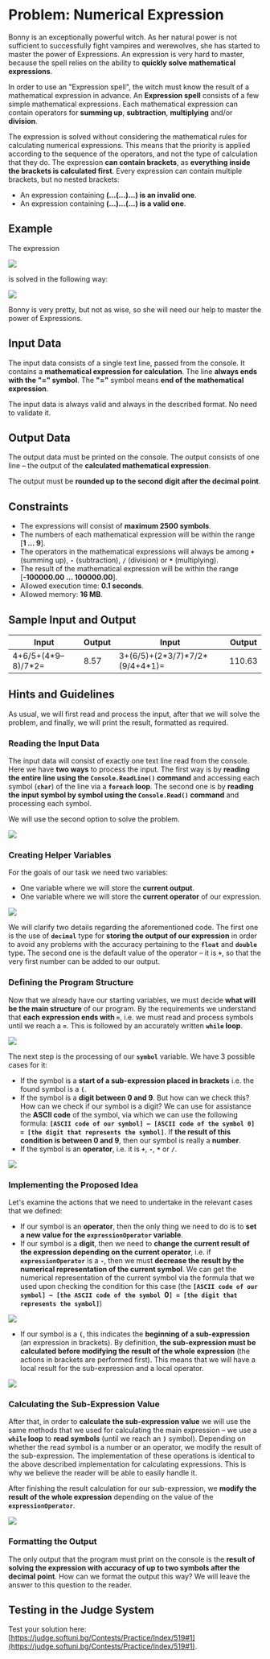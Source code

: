 # Problem: Numerical Expression

Bonny is an exceptionally powerful witch. As her natural power is not sufficient to successfully fight vampires and werewolves, she has started to master the power of Expressions. An expression is very hard to master, because the spell relies on the ability to **quickly solve mathematical expressions**.

In order to use an "Expression spell", the witch must know the result of a mathematical expression in advance. An **Expression spell** consists of a few simple mathematical expressions. Each mathematical expression can contain operators for **summing up**, **subtraction**, **multiplying** and/or **division**.

The expression is solved without considering the mathematical rules for calculating numerical expressions. This means that the priority is applied according to the sequence of the operators, and not the type of calculation that they do. The expression **can contain brackets**, as **everything inside the brackets is calculated first**. Every expression can contain multiple brackets, but no nested brackets:
- An expression containing **(…(…)…) is an invalid one**.
- An expression containing **(…)…(…) is a valid one**.

## Example

The expression

![](/assets/chapter-9-2-images/02.X-expression-01.png)

is solved in the following way:

![](/assets/chapter-9-2-images/02.X-expression-02.png)

Bonny is very pretty, but not as wise, so she will need our help to master the power of Expressions.


## Input Data

The input data consists of a single text line, passed from the console. It contains a **mathematical expression for calculation**. The line **always ends with the "=" symbol**. The **"="** symbol means **end of the mathematical expression**.

The input data is always valid and always in the described format. No need to validate it.

## Output Data

The output data must be printed on the console. The output consists of one line – the output of the **calculated mathematical expression**.

The output must be **rounded up to the second digit after the decimal point**.

## Constraints

- The expressions will consist of **maximum 2500 symbols**.
- The numbers of each mathematical expression will be within the range [**1 … 9**].
- The operators in the mathematical expressions will always be among **`+`** (summing up), **`-`** (subtraction), **`/`** (division) or **`*`** (multiplying).
- The result of the mathematical expression will be within the range [**-100000.00 … 100000.00**].
- Allowed execution time: **0.1 seconds**.
- Allowed memory: **16 MB**.

## Sample Input and Output

| Input                           | Output  | Input                           | Output  |
|--------------------------------|--------|-------------------------------|--------|
| 4+6/5+(4\*9–8)/7\*2=           | 8.57   |3+(6/5)+(2\*3/7)\*7/2\*(9/4+4\*1)= | 110.63 |

## Hints and Guidelines

As usual, we will first read and process the input, after that we will solve the problem, and finally, we will print the result, formatted as required.

### Reading the Input Data

The input data will consist of exactly one text line read from the console. Here we have **two ways** to process the input. The first way is by **reading the entire line using the `Console.ReadLine()` command** and accessing each symbol (**`char`**) of the line via a **`foreach` loop**. The second one is by **reading the input symbol by symbol using the `Console.Read()` command** and processing each symbol.

We will use the second option to solve the problem.

![](/assets/chapter-9-2-images/02.X-expression-03.png)

### Creating Helper Variables

For the goals of our task we need two variables:
* One variable where we will store the **current output**.
* One variable where we will store the **current operator** of our expression.

![](/assets/chapter-9-2-images/02.X-expression-04.png)

We will clarify two details regarding the aforementioned code. The first one is the use of **`decimal`** type for **storing the output of our expression** in order to avoid any problems with the accuracy pertaining to the **`float`** and **`double`** type. The second one is the default value of the operator – it is **`+`**, so that the very first number can be added to our output.

### Defining the Program Structure

Now that we already have our starting variables, we must decide **what will be the main structure** of our program. By the requirements we understand that **each expression ends with `=`**, i.e. we must read and process symbols until we reach a **`=`**. This is followed by an accurately written **`while` loop**.

![](/assets/chapter-9-2-images/02.X-expression-05.png)

The next step is the processing of our **`symbol`** variable. We have 3 possible cases for it:
* If the symbol is a **start of a sub-expression placed in brackets** i.e. the found symbol is a **`(`**.
* If the symbol is a **digit between 0 and 9**. But how can we check this? How can we check if our symbol is a digit? We can use for assistance the **ASCII code** of the symbol, via which we can use the following formula: **`[ASCII code of our symbol] – [ASCII code of the symbol 0] = [the digit that represents the symbol]`**. If **the result of this condition is between 0 and 9**, then our symbol is really a **number**.
* If the symbol is an **operator**, i.e. it is **`+`**, **`-`**, **`*`** or **`/`**.

![](/assets/chapter-9-2-images/02.X-expression-06.png)

### Implementing the Proposed Idea

Let's examine the actions that we need to undertake in the relevant cases that we defined:
* If our symbol is an **operator**, then the only thing we need to do is to **set a new value for the `expressionOperator` variable**.
* If our symbol is a **digit**, then we need to **change the current result of the expression depending on the current operator**, i.e. if  **`expressionOperator`** is a **`-`**, then we must **decrease the result by the numerical representation of the current symbol**. We can get the numerical representation of the current symbol via the formula that we used upon checking the condition for this case (the **`[ASCII code of our symbol] – [the ASCII code of the symbol `0`] = [the digit that represents the symbol]`**)

![](/assets/chapter-9-2-images/02.X-expression-07.png)

* If our symbol is a **`(`**, this indicates the **beginning of a sub-expression** (an expression in brackets). By definition, **the sub-expression must be calculated before modifying the result of the whole expression** (the actions in brackets are performed first). This means that we will have a local result for the sub-expression and a local operator.

![](/assets/chapter-9-2-images/02.X-expression-08.png)

### Calculating the Sub-Expression Value

After that, in order to **calculate the sub-expression value** we will use the same methods that we used for calculating the main expression – we use a **`while` loop** to **read symbols** (until we reach an **`)`** symbol). Depending on whether the read symbol is a number or an operator, we modify the result of the sub-expression. The implementation of these operations is identical to the above described implementation for calculating expressions. This is why we believe the reader will be able to easily handle it.

After finishing the result calculation for our sub-expression, we **modify the result of the whole expression** depending on the value of the **`expressionOperator`**.

![](/assets/chapter-9-2-images/02.X-expression-09.png)

### Formatting the Output

The only output that the program must print on the console is the **result of solving the expression with accuracy of up to two symbols after the decimal point**. How can we format the output this way? We will leave the answer to this question to the reader.

## Testing in the Judge System

Test your solution here: [https://judge.softuni.bg/Contests/Practice/Index/519#1](https://judge.softuni.bg/Contests/Practice/Index/519#1).
